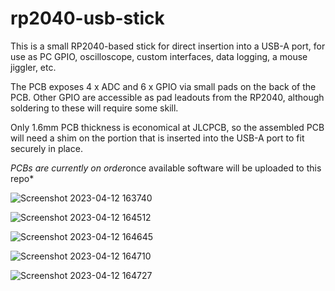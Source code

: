 # rp2040-usb-stick

This is a small RP2040-based stick for direct insertion into a USB-A port, for use as PC GPIO, oscilloscope, custom interfaces, data logging, a mouse jiggler, etc.

The PCB exposes 4 x ADC and 6 x GPIO via small pads on the back of the PCB.  Other GPIO are accessible as pad leadouts from the RP2040, although soldering to these will require some skill.

Only 1.6mm PCB thickness is economical at JLCPCB, so the assembled PCB will need a shim on the portion that is inserted into the USB-A port to fit securely in place.

*PCBs are currently on order*once available software will be uploaded to this repo*

![Screenshot 2023-04-12 163740](https://user-images.githubusercontent.com/60884082/231586485-e16b3b89-1600-4253-9b7d-e28b39eec167.png)

![Screenshot 2023-04-12 164512](https://user-images.githubusercontent.com/60884082/231586509-b40be1d4-6c81-4988-a11f-975ea1f0a8ed.png)

![Screenshot 2023-04-12 164645](https://user-images.githubusercontent.com/60884082/231586531-72b76f04-e6bb-4112-908b-783cdd8593fd.png)

![Screenshot 2023-04-12 164710](https://user-images.githubusercontent.com/60884082/231586545-afcace2b-816b-4618-828d-cf008d4ea10f.png)

![Screenshot 2023-04-12 164727](https://user-images.githubusercontent.com/60884082/231586561-809d0342-82a2-4895-b7df-313f45a9703d.png)
